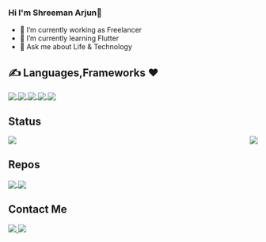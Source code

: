 
 ### Hi I'm Shreeman Arjun👋
 - 🔭 I’m currently working as Freelancer
- 🌱 I’m currently learning Flutter 
- 💬 Ask me about Life & Technology
 
 ## ✍️ Languages,Frameworks ❤️
 <p float="right">
  
 <a href="">
  <img align="center" src="https://img.shields.io/badge/Flutter-02569B?style=for-the-badge&logo=flutter&logoColor=white" />
  <img align="center" src="https://img.shields.io/badge/Dart-0175C2?style=for-the-badge&logo=dart&logoColor=white" />
  <img align="center" src="https://img.shields.io/badge/Kotlin-0095D5?&style=for-the-badge&logo=kotlin&logoColor=white"/>
  <img align="center" src="https://img.shields.io/badge/Java-ED8B00?style=for-the-badge&logo=java&logoColor=whitehttps://img.shields.io/badge/Java-ED8B00?style=for-the-badge&logo=java&logoColor=white"/>
    <img align="center" src="https://img.shields.io/badge/firebase-ffca28?style=for-the-badge&logo=firebase&logoColor=black" />
  
</a>
  
</p>
 
 
## Status 


<p float="left">
<a href="">
  <img align="center" src="https://github-readme-stats.vercel.app/api?username=shreemanarjun&show_icons=true&theme=radical" />
</a>
  
<a href="">
  <img align="right" src="https://github-readme-stats.vercel.app/api/top-langs/?username=shreemanarjun&langs_count=8&hide=javascript,html,css,c,swift,php,cmake,Objective-C)" />
</a>
</p>


## Repos

<p float="left">
<a href="https://github.com/Shreemanarjun/fooduuser">
  <img align="center" src="https://github-readme-stats.vercel.app/api/pin/?username=shreemanarjun&repo=fooduuser" />
</a>
 
  <a href="https://github.com/Shreemanarjun/whatsapp_clone">
  <img align="center" src="https://github-readme-stats.vercel.app/api/pin/?username=shreemanarjun&repo=whatsapp_clone" />
</a>

</p>



## Contact Me

<p float="left">
 <a href="https://www.linkedin.com/in/shreemanarjun/">
  <img align="bottom" src="https://img.shields.io/badge/LinkedIn-0077B5?style=for-the-badge&logo=linkedin&logoColor=white" />
</a>
  <a href="https://twitter.com/shreemanarjun/">
  <img align="bottom" src="https://img.shields.io/badge/Twitter-1DA1F2?style=for-the-badge&logo=twitter&logoColor=white" />
</a>
</p>






